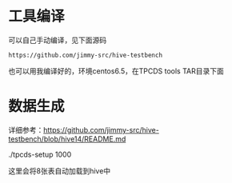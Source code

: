 # 工具编译

可以自己手动编译，见下面源码

    https://github.com/jimmy-src/hive-testbench
    
也可以用我编译好的，环境centos6.5，在TPCDS tools TAR目录下面

# 数据生成

详细参考：https://github.com/jimmy-src/hive-testbench/blob/hive14/README.md


./tpcds-setup 1000

这里会将8张表自动加载到hive中

